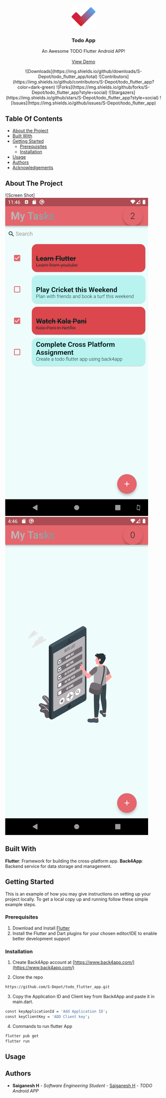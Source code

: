 <br/>
<p align="center">
  <a href="https://github.com/S-Depot/todo_flutter_app">
    <img src="https://github.com/S-Depot/todo_flutter_app/blob/main/images/icon.png" alt="Logo" width="80" height="80">
  </a>

  <h3 align="center">Todo App</h3>

  <p align="center">
    An Awesome TODO Flutter Android APP!
    <br/>
    <br/>
    <a href="https://github.com/S-Depot/todo_flutter_app">View Demo</a>
  </p>
  <p align="center">
  ![Downloads](https://img.shields.io/github/downloads/S-Depot/todo_flutter_app/total) ![Contributors](https://img.shields.io/github/contributors/S-Depot/todo_flutter_app?color=dark-green) ![Forks](https://img.shields.io/github/forks/S-Depot/todo_flutter_app?style=social) ![Stargazers](https://img.shields.io/github/stars/S-Depot/todo_flutter_app?style=social) ![Issues](https://img.shields.io/github/issues/S-Depot/todo_flutter_app) 
  </p>
</p>



## Table Of Contents

* [About the Project](#about-the-project)
* [Built With](#built-with)
* [Getting Started](#getting-started)
  * [Prerequisites](#prerequisites)
  * [Installation](#installation)
* [Usage](#usage)
* [Authors](#authors)
* [Acknowledgements](#acknowledgements)

## About The Project

![Screen Shot]
<img src=https://github.com/S-Depot/todo_flutter_app/blob/main/images/git/AppWithTasks.png>
<img src=https://github.com/S-Depot/todo_flutter_app/blob/main/images/git/AppWithoutTask.png>

## Built With

<b>Flutter</b>: Framework for building the cross-platform app.
<b>Back4App</b>: Backend service for data storage and management.

## Getting Started

This is an example of how you may give instructions on setting up your project locally.
To get a local copy up and running follow these simple example steps.

### Prerequisites

1. Download and Install [Flutter](https://docs.flutter.dev/get-started/install) 
2. Install the Flutter and Dart plugins for your chosen editor/IDE to enable better development support 


### Installation

1. Create Back4App account at [https://www.back4app.com/](https://www.back4app.com/)

2. Clone the repo

```sh
https://github.com/S-Depot/todo_flutter_app.git
```

3. Copy the Application ID and Client key from Back4App and paste it in main.dart.
```sh
const keyApplicationId = 'Add Application ID';
const keyClientKey = 'ADD Client key';
```
4. Commands to run flutter App

```sh
flutter pub get
flutter run
```

## Usage



## Authors

* **Saiganesh H** - *Software Engineering Student* - [Saiganesh H](https://github.com/S-Depot/) - *TODO Android APP*

